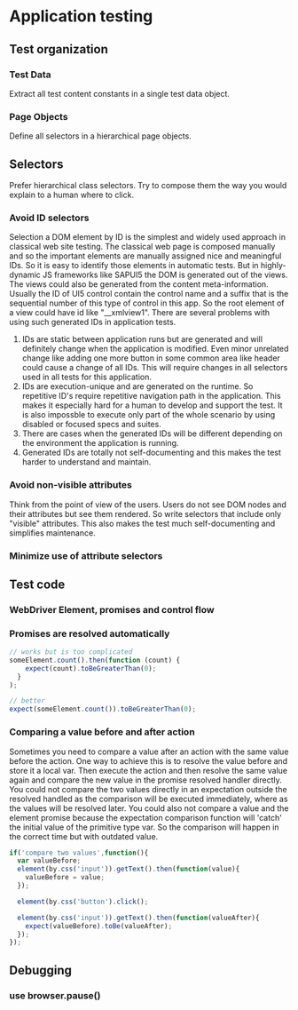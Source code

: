 
# Application testing

## Test organization

### Test Data
Extract all test content constants in a single test data object.

### Page Objects
Define all selectors in a hierarchical page objects.

## Selectors
Prefer hierarchical class selectors. Try to compose them the way you would explain to a human where to click.

### Avoid ID selectors
Selection a DOM element by ID is the simplest and widely used approach in classical web site testing.
The classical web page is composed manually and so the important elements are manually assigned nice
and meaningful IDs. So it is easy to identify those elements in automatic tests.
But in highly-dynamic JS frameworks like SAPUI5 the DOM is generated out of the views. The views could
also be generated from the content meta-information. Usually the ID of UI5 control contain the control
name and a suffix that is the sequential number of this type of control in this app. So the root element
of a view could have id like "__xmlview1".
There are several problems with using such generated IDs in application tests.
1. IDs are static between application runs but are generated and will definitely change when the application is modified.
Even minor unrelated change like adding one more button in some common area like header could cause a change of
all IDs. This will require changes in all selectors used in all tests for this application.
2. IDs are execution-unique and are generated on the runtime. So repetitive ID's require repetitive navigation path
in the application. This makes it especially hard for a human to develop and support the test. It is also impossble to
execute only part of the whole scenario by using disabled or focused specs and suites.
3. There are cases when the generated IDs will be different depending on the environment the application is running.
4. Generated IDs are totally not self-documenting and this makes the test harder to understand and maintain.

### Avoid non-visible attributes
Think from the point of view of the users. Users do not see DOM nodes and their attributes but see them rendered.
So write selectors that include only "visible" attributes.
This also makes the test much self-documenting and simplifies maintenance.

### Minimize use of attribute selectors

## Test code

###  WebDriver Element, promises and control flow

### Promises are resolved automatically
```javascript
// works but is too complicated
someElement.count().then(function (count) {
    expect(count).toBeGreaterThan(0);
  }
);

// better
expect(someElement.count()).toBeGreaterThan(0);
```

### Comparing a value before and after action
Sometimes you need to compare a value after an action with the same value before the action.
One way to achieve this is to resolve the value before and store it a local var.
Then execute the action and then resolve the same value again and compare the new value in the promise resolved
handler directly.
You could not compare the two values directly in an expectation outside the resolved handled as the
comparison will be executed immediately, where as the values will be resolved later.
You could also not compare a value and the element promise because the expectation comparison function will
'catch' the initial value of the primitive type var. So the comparison will happen in the correct time but
with outdated value.

```javascript
if('compare two values',function(){
  var valueBefore;
  element(by.css('input')).getText().then(function(value){
    valueBefore = value;
  });

  element(by.css('button').click();

  element(by.css('input')).getText().then(function(valueAfter){
    expect(valueBefore).toBe(valueAfter);
  });
});
```

## Debugging

### use browser.pause()
